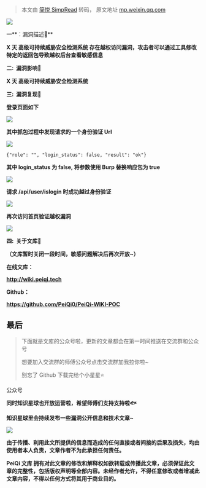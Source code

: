 > 本文由 [简悦 SimpRead](http://ksria.com/simpread/) 转码， 原文地址 [mp.weixin.qq.com](https://mp.weixin.qq.com/s/Bmn4w_OGMnC4PFKJX85p8A)

![](https://mmbiz.qpic.cn/mmbiz_gif/ibicicIH182el5PaBkbJ8nfmXVfbQx819qWWENXGA38BxibTAnuZz5ujFRic5ckEltsvWaKVRqOdVO88GrKT6I0NTTQ/640?wx_fmt=gif)

**一****：漏洞描述🐑**

**X 天 高级可持续威胁安全检测系统 存在越权访问漏洞，攻击者可以通过工具修改特定的返回包导致越权后台查看敏感信息**

**二:  漏洞影响🐇**

**X 天 高级可持续威胁安全检测系统**

**三:  漏洞复现🐋**

**登录页面如下**

![](https://mmbiz.qpic.cn/mmbiz_png/ibicicIH182el71T1D9H7abWI76W4qH8CmuXMGe3wQ4HB9ClfUJNbp1ibTKX5oQDLGuWWvV6JRibOLPFvrFOian4UxLA/640?wx_fmt=png)

**其中抓包过程中发现请求的一个身份验证 Url**  

![](https://mmbiz.qpic.cn/mmbiz_png/ibicicIH182el71T1D9H7abWI76W4qH8CmuURmFgoeJERTcW1gDYI0XDA7OvZgZnibCTuzk2pXRicn5umMUALMuWr6A/640?wx_fmt=png)

```
{"role": "", "login_status": false, "result": "ok"}
```

**其中 **login_status 为 false**, 将参数使用 Burp 替换响应包为 **true****

![](https://mmbiz.qpic.cn/mmbiz_png/ibicicIH182el71T1D9H7abWI76W4qH8CmutQJIXZc9VhvJ8DaKh18A1TPAOs0d63vINpkb8VsvpHvRrmWiabQicPmA/640?wx_fmt=png)

**请求 **/api/user/islogin** 时成功越过身份验证**

![](https://mmbiz.qpic.cn/mmbiz_png/ibicicIH182el71T1D9H7abWI76W4qH8CmuLExxbVuI7WJDPib0rzPwvNWKC0Ng9Jk2epC39LbJguNriaYCEwyiatIYg/640?wx_fmt=png)

**再次访问首页验证越权漏洞**

![](https://mmbiz.qpic.cn/mmbiz_png/ibicicIH182el71T1D9H7abWI76W4qH8Cmu1jlzI618ZZicIXqT0ygK1UsAnH7MZIibxbGACqjHicaOTAk82QWTLOQjw/640?wx_fmt=png)

 ****四:  关于文库🦉****

****（文库暂时关闭一段时间，敏感问题解决后再次开放~）****

**在线文库：**

**http://wiki.peiqi.tech**

**Github：**

**https://github.com/PeiQi0/PeiQi-WIKI-POC**

最后
--

> 下面就是文库的公众号啦，更新的文章都会在第一时间推送在交流群和公众号
> 
> 想要加入交流群的师傅公众号点击交流群加我拉你啦~
> 
> 别忘了 Github 下载完给个小星星⭐

公众号

**同时知识星球也开放运营啦，希望师傅们支持支持啦🐟**

**知识星球里会持续发布一些漏洞公开信息和技术文章~**

![](https://mmbiz.qpic.cn/mmbiz_png/ibicicIH182el7iafXcY0OcGbVuXIcjiaBXZuHPQeSEAhRof2olkAM9ZghicpNv0p8rRbtNCZJL4t82g15Va8iahlCWeg/640?wx_fmt=png)

**由于传播、利用此文所提供的信息而造成的任何直接或者间接的后果及损失，均由使用者本人负责，文章作者不为此承担任何责任。**

**PeiQi 文库 拥有对此文章的修改和解释权如欲转载或传播此文章，必须保证此文章的完整性，包括版权声明等全部内容。未经作者允许，不得任意修改或者增减此文章内容，不得以任何方式将其用于商业目的。**